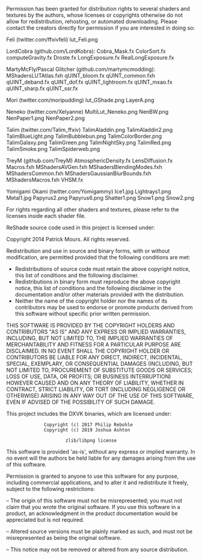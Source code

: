 Permission has been granted for distribution rights to several shaders and textures by the authors, whose licenses or copyrights otherwise do not allow for redistribution, rehosting, or automated downloading. Please contact the creators directly for permission if you are interested in doing so:

Feli (twitter.com/ffxivfeli)
lut_Feli.png

LordCobra (github.com/LordKobra):
Cobra_Mask.fx
ColorSort.fx
computeGravity.fx
Droste.fx
LongExposure.fx
RealLongExposure.fx

MartyMcFly/Pascal Glitcher (github.com/martymcmodding):
MShadersLUTAtlas.fxh
qUINT_bloom.fx
qUINT_common.fxh
qUINT_deband.fx
qUINT_dof.fx
qUINT_lightroom.fx
qUINT_mxao.fx
qUINT_sharp.fx
qUINT_ssr.fx

Mori (twitter.com/moripudding)
lut_GShade.png
LayerA.png

Neneko (twitter.com/Xelyanne)
MultiLut_Neneko.png
NenBW.png
NenPaper1.png
NenPaper2.png

Talim (twitter.com/Talim_ffxiv)
TalimAladdin.png
TalimAladdin2.png
TalimBlueLight.png
TalimBubblebun.png
TalimColorBorder.png
TalimGalaxy.png
TalimGreen.png
TalimNightSky.png
TalimRed.png
TalimSmoke.png
TalimSpiderweb.png

TreyM (github.com/TreyM)
AtmosphericDensity.fx
LensDiffusion.fx
Macros.fxh
MShadersAVGen.fxh
MShadersBlendingModes.fxh
MShadersCommon.fxh
MShadersGaussianBlurBounds.fxh
MShadersMacros.fxh
VHSM.fx

Yomigami Okami (twitter.com/Yomigammy)
Ice1.jpg
Lightrays1.png
Metal1.jpg
Papyrus2.png
Papyrus6.png
Shatter1.png
Snow1.png
Snow2.png

For rights regarding all other shaders and textures, please refer to the licenses inside each shader file.


ReShade source code used in this project is licensed under:

Copyright 2014 Patrick Mours. All rights reserved.

Redistribution and use in source and binary forms, with or without modification, are permitted provided that the following conditions are met:

  * Redistributions of source code must retain the above copyright notice, this list of conditions and the following disclaimer.
  * Redistributions in binary form must reproduce the above copyright notice, this list of conditions and the following disclaimer in the documentation and/or other materials provided with the distribution.
  * Neither the name of the copyright holder nor the names of its contributors may be used to endorse or promote products derived from this software without specific prior written permission.

THIS SOFTWARE IS PROVIDED BY THE COPYRIGHT HOLDERS AND CONTRIBUTORS "AS IS" AND ANY EXPRESS OR IMPLIED WARRANTIES, INCLUDING, BUT NOT LIMITED TO, THE IMPLIED WARRANTIES OF MERCHANTABILITY AND FITNESS FOR A PARTICULAR PURPOSE ARE DISCLAIMED. IN NO EVENT SHALL THE COPYRIGHT HOLDER OR CONTRIBUTORS BE LIABLE FOR ANY DIRECT, INDIRECT, INCIDENTAL, SPECIAL, EXEMPLARY, OR CONSEQUENTIAL DAMAGES (INCLUDING, BUT NOT LIMITED TO, PROCUREMENT OF SUBSTITUTE GOODS OR SERVICES; LOSS OF USE, DATA, OR PROFITS; OR BUSINESS INTERRUPTION) HOWEVER CAUSED AND ON ANY THEORY OF LIABILITY, WHETHER IN CONTRACT, STRICT LIABILITY, OR TORT (INCLUDING NEGLIGENCE OR OTHERWISE) ARISING IN ANY WAY OUT OF THE USE OF THIS SOFTWARE, EVEN IF ADVISED OF THE POSSIBILITY OF SUCH DAMAGE.


This project includes the DXVK binaries, which are licensed under:

                  Copyright (c) 2017 Philip Rebohle
                  Copyright (c) 2019 Joshua Ashton

                          zlib/libpng license

This software is provided 'as-is', without any express or implied
warranty. In no event will the authors be held liable for any damages
arising from the use of this software.

Permission is granted to anyone to use this software for any purpose,
including commercial applications, and to alter it and redistribute it
freely, subject to the following restrictions:

– The origin of this software must not be misrepresented; you must not
  claim that you wrote the original software. If you use this software
  in a product, an acknowledgment in the product documentation would be
  appreciated but is not required.

– Altered source versions must be plainly marked as such, and must not
  be misrepresented as being the original software.

– This notice may not be removed or altered from any source distribution.
